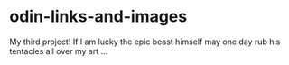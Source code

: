 # odin-links-and-images
My third project! If I am lucky the epic beast himself may one day rub his tentacles
all over my art ...